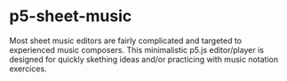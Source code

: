 # p5-sheet-music
Most sheet music editors are fairly complicated and targeted to experienced music composers. 
This minimalistic p5.js editor/player is designed for quickly skething ideas and/or practicing
with music notation exercices.
